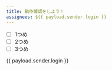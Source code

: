 ```yaml
---
title: 動作確認をしよう！
assignees: ${{ payload.sender.login }}
---
```


* [ ] 1つめ
* [ ] 2つめ
* [ ] 3つめ

{{ payload.sender.login }}
